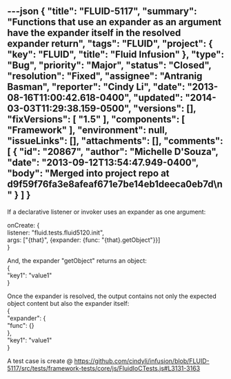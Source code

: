 ---json
{
  "title": "FLUID-5117",
  "summary": "Functions that use an expander as an argument have the expander itself in the resolved expander return",
  "tags": "FLUID",
  "project": {
    "key": "FLUID",
    "title": "Fluid Infusion"
  },
  "type": "Bug",
  "priority": "Major",
  "status": "Closed",
  "resolution": "Fixed",
  "assignee": "Antranig Basman",
  "reporter": "Cindy Li",
  "date": "2013-08-16T11:00:42.618-0400",
  "updated": "2014-03-03T11:29:38.159-0500",
  "versions": [],
  "fixVersions": [
    "1.5"
  ],
  "components": [
    "Framework"
  ],
  "environment": null,
  "issueLinks": [],
  "attachments": [],
  "comments": [
    {
      "id": "20867",
      "author": "Michelle D'Souza",
      "date": "2013-09-12T13:54:47.949-0400",
      "body": "Merged into project repo at d9f59f76fa3e8afeaf671e7be14eb1deeca0eb7d\n"
    }
  ]
}
---
If a declarative listener or invoker uses an expander as one argument:

onCreate: {\
listener: "fluid.tests.fluid5120.init",\
args: \["{that}", {expander: {func: "{that}.getObject"}}]\
}

And, the expander "getObject" returns an object: \
{\
"key1": "value1"\
}

Once the expander is resolved, the output contains not only the expected object content but also the expander itself:\
{\
"expander": {\
"func": {}\
},\
"key1": "value1"\
}

A test case is create @ <https://github.com/cindyli/infusion/blob/FLUID-5117/src/tests/framework-tests/core/js/FluidIoCTests.js#L3131-3163>

        